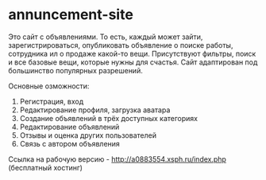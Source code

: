 # annuncement-site
Это сайт с объявлениями. То есть, каждый может зайти, зарегистрироваться, опубликовать объявление о поиске работы, сотрудника ил о продаже какой-то вещи. 
Присутствуют фильтры, поиск и все базовые вещи, которые нужны для счастья. 
Сайт адаптирован под большинство популярных разрешений.

Основные озможности: 
1. Регистрация, вход
2. Редактирование профиля, загрузка аватара
3. Создание объявлений в трёх доступных категориях
4. Редактирование объявлений
5. Отзывы и оценка других пользователей
6. Связь с автором объявления

Ссылка на рабочую версию - http://a0883554.xsph.ru/index.php (бесплатный хостинг)
